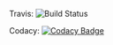 Travis: ![Build Status](https://api.travis-ci.com/MickMelon/FRAGS.svg?token=P1egJpVyyPkzUiprE8yS&branch=master)

Codacy: [![Codacy Badge](https://api.codacy.com/project/badge/Grade/bc6cf4f771184aa8bfba98c89bc5e7fc)](https://www.codacy.com?utm_source=github.com&amp;utm_medium=referral&amp;utm_content=MickMelon/FRAGS&amp;utm_campaign=Badge_Grade)